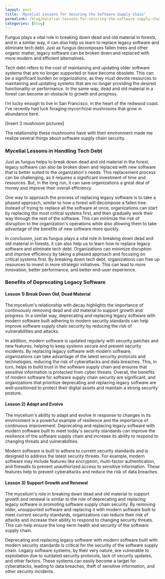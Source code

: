 ```yaml
---
layout: post
title: 'Mycelial Lessons for Securing the Software Supply Chain'
permalink: /blog/mycelial-lessons-for-securing-the-software-supply-chain
categories: [blog]
---
```


Fungus plays a vital role in breaking down dead and old material in forests, and in a similar way, it can also help us learn to replace legacy software and eliminate tech debt. Just as fungus decomposes fallen trees and other organic matter, legacy software can be broken down and replaced with more modern and efficient alternatives.

Tech debt refers to the cost of maintaining and updating older software systems that are no longer supported or have become obsolete. This can be a significant burden on organizations, as they must devote resources to maintaining and updating systems that are no longer providing the desired functionality or performance. In the same way, dead and old material in a forest can become an obstacle to growth and progress.

I’m lucky enough to live in San Francisco, in the heart of the redwood coast. I’ve recently had luck foraging mycorrhizal mushrooms that grow in abundance here.

[Insert 2 mushroom pictures]

The relationship these mushrooms have with their environment made me realize several things about software supply chain security.


### Mycelial Lessons in Handling Tech Debt 

Just as fungus helps to break down dead and old material in the forest, legacy software can also be broken down and replaced with new software that is better suited to the organization's needs. This replacement process can be challenging, as it requires a significant investment of time and resources. But, in the long run, it can save organizations a great deal of money and improve their overall efficiency.

One way to approach the process of replacing legacy software is to take a phased approach, similar to how a forest will decompose a fallen tree. Instead of trying to replace all the software at once, organizations can start by replacing the most critical systems first, and then gradually work their way through the rest of the software. This can minimize the risk of disruption to the organization's operations while also allowing them to take advantage of the benefits of new software more quickly.

In conclusion, just as fungus plays a vital role in breaking down dead and old material in forests, it can also help us to learn how to replace legacy software and eliminate tech debt. Organizations can minimize disruption and improve efficiency by taking a phased approach and focusing on critical systems first. By breaking down tech debt, organizations can free up resources to invest in more strategic initiatives. This can lead to more innovation, better performance, and better end-user experience.


### Benefits of Deprecating Legacy Software


#### Lesson 1) Break Down Old, Dead Material

The mycelium's relationship with decay highlights the importance of continuously removing dead and old material to support growth and progress. In a similar way, deprecating and replacing legacy software with modern software built adhering to modern security standards can help improve software supply chain security by reducing the risk of vulnerabilities and attacks.

In addition, modern software is updated regularly with security patches and new features, helping to keep systems secure and prevent security incidents. By replacing legacy software with modern software, organizations can take advantage of the latest security protocols and technologies, reducing the risk of cyberattacks and data breaches. This, in turn, helps to build trust in the software supply chain and ensures that sensitive information is protected from cyber threats. Overall, the benefits of modern software for software supply chain security are significant, and organizations that prioritize deprecating and replacing legacy software are well-positioned to protect their digital assets and maintain a strong security posture.


#### Lesson 2) Adapt and Evolve

The mycelium's ability to adapt and evolve in response to changes in its environment is a powerful example of resilience and the importance of continuous improvement. Deprecating and replacing legacy software with modern software built to meet today's security standards can improve the resilience of the software supply chain and increase its ability to respond to changing threats and vulnerabilities.

Modern software is built to adhere to current security standards and is designed to address the latest security threats. For example, modern software may include features like encryption, multi-factor authentication, and firewalls to prevent unauthorized access to sensitive information. These features help to prevent cyberattacks and reduce the risk of data breaches.


#### Lesson 3) Support Growth and Renewal

The mycelium's role in breaking down dead and old material to support growth and renewal is similar to the role of deprecating and replacing legacy software in promoting software supply chain security. By removing older, unsupported software and replacing it with modern software built to meet current security standards, organizations can reduce their risk of attacks and increase their ability to respond to changing security threats. This can help ensure the long-term health and security of the software supply chain.

Deprecating and replacing legacy software with modern software built with modern security standards is critical for the security of the software supply chain. Legacy software systems, by their very nature, are vulnerable to exploitation due to outdated security protocols, lack of security updates, and other factors. These systems can easily become a target for cyberattacks, leading to data breaches, theft of sensitive information, and other security incidents.
